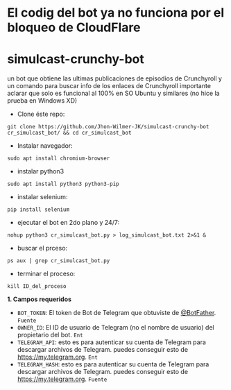 # El codig del bot ya no funciona por el bloqueo de CloudFlare

# simulcast-crunchy-bot
un bot que obtiene las ultimas publicaciones de episodios de Crunchyroll y un comando para buscar info de los enlaces de Crunchyroll
importante aclarar que solo es funcional al 100% en SO Ubuntu y similares (no hice la prueba en Windows XD)

- Clone éste repo:
```
git clone https://github.com/Jhon-Wilmer-JK/simulcast-crunchy-bot cr_simulcast_bot/ && cd cr_simulcast_bot
```

- Instalar navegador:
```
sudo apt install chromium-browser
```

- instalar python3
```
sudo apt install python3 python3-pip
```

- instalar selenium:
```
pip install selenium
```

- ejecutar el bot en 2do plano y 24/7:
```
nohup python3 cr_simulcast_bot.py > log_simulcast_bot.txt 2>&1 &
```

- buscar el prceso:
```
ps aux | grep cr_simulcast_bot.py
```

- terminar el proceso:
```
kill ID_del_proceso
```
**1. Campos requeridos**

- `BOT_TOKEN`: El token de Bot de Telegram que obtuviste de [@BotFather](https://t.me/BotFather). `Fuente`
- `OWNER_ID`: El ID de usuario de Telegram (no el nombre de usuario) del propietario del bot. `Ent`
- `TELEGRAM_API`: esto es para autenticar su cuenta de Telegram para descargar archivos de Telegram. puedes conseguir esto
  de <https://my.telegram.org>. `Ent`
- `TELEGRAM_HASH`: esto es para autenticar su cuenta de Telegram para descargar archivos de Telegram. puedes conseguir esto
  de <https://my.telegram.org>. `Fuente`
